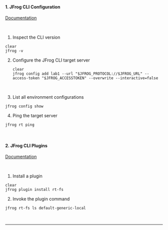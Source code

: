 
<br>

#### 1. JFrog CLI Configuration

[Documentation](https://www.jfrog.com/confluence/display/CLI/JFrog+CLI#JFrogCLI-JFrogCLIv2)   

<br/>

1. Inspect the CLI version

  ```execute-2
  clear
  jfrog -v
  ```

2. Configure the JFrog CLI target server  

    ```execute-2
    clear
    jfrog config add lab1 --url "$JFROG_PROTOCOL://$JFROG_URL" --access-token "$JFROG_ACCESSTOKEN" --overwrite --interactive=false
    ```

<br/>

3. List all environment configurations

  ```execute-2
  jfrog config show 
  ```

4. Ping the target server

  ```execute-2
  jfrog rt ping
  ```

<br/>

#### 2. JFrog CLI Plugins  

[Documentation](https://github.com/jfrog/jfrog-cli-plugins-reg)   

<br/>

1. Install a plugin  

  ```execute-2
  clear
  jfrog plugin install rt-fs
  ```

2. Invoke the plugin command  

  ```execute-2
  jfrog rt-fs ls default-generic-local
  ```

<br/>


---